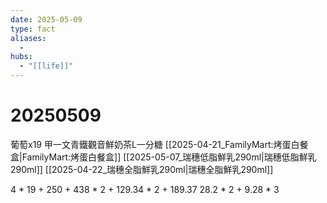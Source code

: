 ```yaml
---
date: 2025-05-09
type: fact
aliases:
  -
hubs:
  - "[[life]]"
---
```


# 20250509

葡萄x19
甲一文青鐵觀音鮮奶茶L一分糖
[[2025-04-21_FamilyMart:烤蛋白餐盒|FamilyMart:烤蛋白餐盒]]
[[2025-05-07_瑞穗低脂鮮乳290ml|瑞穗低脂鮮乳290ml]]
[[2025-04-22_瑞穗全脂鮮乳290ml|瑞穗全脂鮮乳290ml]]

4 * 19 + 250 + 438 * 2 + 129.34 * 2 + 189.37
28.2 * 2 + 9.28 * 3
